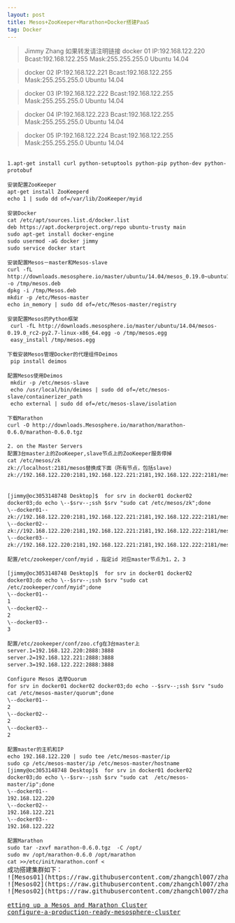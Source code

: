```yaml
---
layout: post
title: Mesos+ZooKeeper+Marathon+Docker搭建PaaS
tag: Docker
---
```

>Jimmy Zhang 如果转发请注明链接
>docker 01  IP:192.168.122.220  Bcast:192.168.122.255  Mask:255.255.255.0 Ubuntu 14.04

>docker 02  IP:192.168.122.221  Bcast:192.168.122.255  Mask:255.255.255.0 Ubuntu 14.04

>docker 03  IP:192.168.122.222  Bcast:192.168.122.255  Mask:255.255.255.0 Ubuntu 14.04

>docker 04  IP:192.168.122.223  Bcast:192.168.122.255  Mask:255.255.255.0 Ubuntu 14.04

>docker 05  IP:192.168.122.224  Bcast:192.168.122.255  Mask:255.255.255.0 Ubuntu 14.04

<pre><code>
1.apt-get install curl python-setuptools python-pip python-dev python-protobuf

安装配置ZooKeeper
apt-get install ZooKeeperd
echo 1 | sudo dd of=/var/lib/ZooKeeper/myid

安装Docker
cat /etc/apt/sources.list.d/docker.list 
deb https://apt.dockerproject.org/repo ubuntu-trusty main
sudo apt-get install docker-engine
sudo usermod -aG docker jimmy
sudo service docker start

安装配置Mesos－master和Mesos-slave
curl -fL http://downloads.mesosphere.io/master/ubuntu/14.04/mesos_0.19.0~ubuntu14.04%2B1_amd64.deb -o /tmp/mesos.deb
dpkg -i /tmp/Mesos.deb
mkdir -p /etc/Mesos-master
echo in_memory | sudo dd of=/etc/Mesos-master/registry

安装配置Mesos的Python框架
 curl -fL http://downloads.mesosphere.io/master/ubuntu/14.04/mesos-0.19.0_rc2-py2.7-linux-x86_64.egg -o /tmp/mesos.egg
 easy_install /tmp/mesos.egg

下载安装Mesos管理Docker的代理组件Deimos
 pip install deimos

配置Mesos使用Deimos
 mkdir -p /etc/mesos-slave
 echo /usr/local/bin/deimos | sudo dd of=/etc/mesos-slave/containerizer_path
 echo external | sudo dd of=/etc/mesos-slave/isolation

下载Marathon
curl -O http://downloads.Mesosphere.io/marathon/marathon-0.6.0/marathon-0.6.0.tgz 

2. on the Master Servers
配置3台master上的ZooKeeper,slave节点上的ZooKeeper服务停掉
cat /etc/mesos/zk
zk://localhost:2181/mesos替换成下面（所有节点，包括slave)
zk://192.168.122.220:2181,192.168.122.221:2181,192.168.122.222:2181/mesos


[jimmy@oc3053148748 Desktop]$  for srv in docker01 docker02 docker03;do echo \--$srv--;ssh $srv "sudo cat /etc/mesos/zk";done
\--docker01--
zk://192.168.122.220:2181,192.168.122.221:2181,192.168.122.222:2181/mesos
\--docker02--
zk://192.168.122.220:2181,192.168.122.221:2181,192.168.122.222:2181/mesos
\--docker03--
zk://192.168.122.220:2181,192.168.122.221:2181,192.168.122.222:2181/mesos

配置/etc/zookeeper/conf/myid ，指定id 对应master节点为1，2，3

[jimmy@oc3053148748 Desktop]$  for srv in docker01 docker02 docker03;do echo \--$srv--;ssh $srv "sudo cat /etc/zookeeper/conf/myid";done
\--docker01--
1
\--docker02--
2
\--docker03--
3

配置/etc/zookeeper/conf/zoo.cfg在3台master上
server.1=192.168.122.220:2888:3888
server.2=192.168.122.221:2888:3888
server.3=192.168.122.222:2888:3888

Configure Mesos 选举Quorum 
for srv in docker01 docker02 docker03;do echo --$srv--;ssh $srv "sudo cat /etc/mesos-master/quorum";done 
\--docker01--
2
\--docker02--
2
\--docker03--
2

配置master的主机和IP
echo 192.168.122.220 | sudo tee /etc/mesos-master/ip
sudo cp /etc/mesos-master/ip /etc/mesos-master/hostname
[jimmy@oc3053148748 Desktop]$  for srv in docker01 docker02 docker03;do echo \--$srv--;ssh $srv "sudo cat  /etc/mesos-master/ip";done 
\--docker01--
192.168.122.220
\--docker02--
192.168.122.221
\--docker03--
192.168.122.222

配置Marathon
sudo tar -zxvf marathon-0.6.0.tgz  -C /opt/
sudo mv /opt/marathon-0.6.0 /opt/marathon
cat >>/etc/init/marathon.conf <<EOF
 description "Marathon scheduler for Mesos"
 start on runlevel [2345]
 stop on runlevel [!2345]
 respawn
 respawn limit 10 5
 exec /opt/marathon/bin/start \--master zk://192.168.122.220:2181,192.168.122.221:2181,192.168.122.222:2181/mesos --zk \
 zk://192.168.122.220:2181,192.168.122.221:2181,192.168.122.222:2181/marathon
EOF

配置master节点服务启动规则 
sudo stop mesos-slave
echo manual | sudo tee /etc/init/mesos-slave.override
启动服务sudo stop mesos-slave
sudo restart zookeeper
sudo start mesos-master
sudo start marathon

测试
Start an app with 128 MB memory, 1 CPU, and 1 instance
curl -X POST -H "Accept: application/json" -H "Content-Type: application/json" \
    192.168.122.220:8080/v2/apps \
    -d '{"id": "app-123", "cmd": "sleep 600", "instances": 1, "mem": 128, "cpus": 1}'

\# Stop the app
curl -X DELETE 192.168.122.220:8080/v2/apps/app-123

配置slave节点
sudo stop zookeeper
echo manual | sudo tee /etc/init/zookeeper.override

配置slave节点主机名和ip
echo 192.168.122.223 |  sudo tee /etc/mesos-slave/ip
sudo cp /etc/mesos-slave/ip /etc/mesos-slave/hostname
[jimmy@oc3053148748 Downloads]$ for srv in docker04 docker05;do echo \--$srv--;ssh $srv "sudo cat  /etc/mesos-slave/ip";done
\--docker04--
192.168.122.223
\--docker05--
192.168.122.224

sudo stop zookeeper
echo manual | sudo tee /etc/init/zookeeper.override
sudo stop mesos-master
echo manual | sudo tee /etc/init/mesos-master.override
sudo start mesos-slave

<pre></code>
成功搭建集群如下：
![Mesos01](https://raw.githubusercontent.com/zhangchl007/zhangchl007.github.io/master/_image/mesos01.png "Mesos scale-up")
![Mesos02](https://raw.githubusercontent.com/zhangchl007/zhangchl007.github.io/master/_image/mesos02.png "Mesos scale-up")
![Mesos02](https://raw.githubusercontent.com/zhangchl007/zhangchl007.github.io/master/_image/mesos03.png "Mesos scale-up")

<a href="https://open.mesosphere.com/getting-started/install/">etting up a Mesos and Marathon Cluster</a>
<a href="https://www.digitalocean.com/community/tutorials/how-to-configure-a-production-ready-mesosphere-cluster-on-ubuntu-14-04">configure-a-production-ready-mesosphere-cluster</a>
